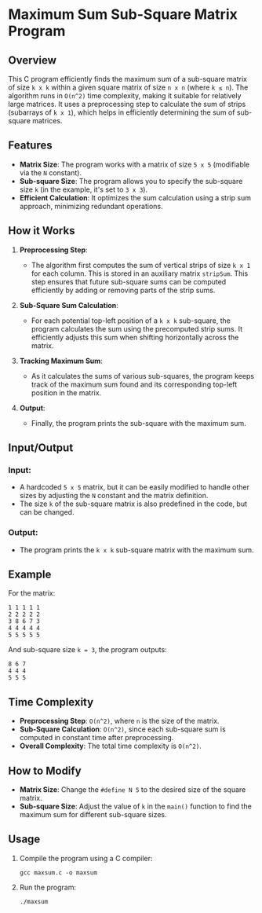 
# Maximum Sum Sub-Square Matrix Program

## Overview
This C program efficiently finds the maximum sum of a sub-square matrix of size `k x k` within a given square matrix of size `n x n` (where `k ≤ n`). The algorithm runs in `O(n^2)` time complexity, making it suitable for relatively large matrices. It uses a preprocessing step to calculate the sum of strips (subarrays of `k x 1`), which helps in efficiently determining the sum of sub-square matrices.

## Features
- **Matrix Size**: The program works with a matrix of size `5 x 5` (modifiable via the `N` constant).
- **Sub-square Size**: The program allows you to specify the sub-square size `k` (in the example, it's set to `3 x 3`).
- **Efficient Calculation**: It optimizes the sum calculation using a strip sum approach, minimizing redundant operations.

## How it Works
1. **Preprocessing Step**: 
   - The algorithm first computes the sum of vertical strips of size `k x 1` for each column. This is stored in an auxiliary matrix `stripSum`. This step ensures that future sub-square sums can be computed efficiently by adding or removing parts of the strip sums.
   
2. **Sub-Square Sum Calculation**:
   - For each potential top-left position of a `k x k` sub-square, the program calculates the sum using the precomputed strip sums. It efficiently adjusts this sum when shifting horizontally across the matrix.

3. **Tracking Maximum Sum**:
   - As it calculates the sums of various sub-squares, the program keeps track of the maximum sum found and its corresponding top-left position in the matrix.

4. **Output**:
   - Finally, the program prints the sub-square with the maximum sum.

## Input/Output
### Input:
- A hardcoded `5 x 5` matrix, but it can be easily modified to handle other sizes by adjusting the `N` constant and the matrix definition.
- The size `k` of the sub-square matrix is also predefined in the code, but can be changed.

### Output:
- The program prints the `k x k` sub-square matrix with the maximum sum.

## Example

For the matrix:
```
1 1 1 1 1
2 2 2 2 2
3 8 6 7 3
4 4 4 4 4
5 5 5 5 5
```

And sub-square size `k = 3`, the program outputs:
```
8 6 7
4 4 4
5 5 5
```

## Time Complexity
- **Preprocessing Step**: `O(n^2)`, where `n` is the size of the matrix.
- **Sub-Square Calculation**: `O(n^2)`, since each sub-square sum is computed in constant time after preprocessing.
- **Overall Complexity**: The total time complexity is `O(n^2)`.

## How to Modify
- **Matrix Size**: Change the `#define N 5` to the desired size of the square matrix.
- **Sub-square Size**: Adjust the value of `k` in the `main()` function to find the maximum sum for different sub-square sizes.

## Usage
1. Compile the program using a C compiler:
   ```
   gcc maxsum.c -o maxsum
   ```
2. Run the program:
   ```
   ./maxsum
   ```
